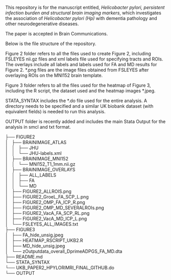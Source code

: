 This repository is for the manuscript entitled, *Helicobacter pylori, persistent infection burden and structural brain imaging markers*,  which investigates the association of *Helicobacter pylori (Hp)* with dementia pathology and other neurodegenerative diseases. 

The paper is accepted in Brain Communications. 

Below is the file structure of the repository. 

Figure 2 folder refers to all the files used to create Figure 2, including FSLEYES nii.gz files and xml labels file used for specifying tracts and ROIs. The overlays include all labels and labels used for FA and MD results for Figure 2. *.png files are the image files obtained from FSLEYES after overlaying ROIs on the MNI152 brain template.

Figure 3 folder refers to all the files used for the heatmap of Figure 3, including the R script, the dataset used and the heatmap images *.jpeg. 

STATA_SYNTAX includes the *.do file used for the entire analysis. A directory needs to be specified and a similar UK biobank dataset (with equivalent fields) is needed to run this analysis. 

OUTPUT folder is recently added and includes the main Stata Output for the analysis in smcl and txt format. 

├── FIGURE2  
│   ├── BRAINIMAGE_ATLAS  
│   │   ├── JHU  
│   │   └── JHU-labels.xml  
│   ├── BRAINIMAGE_MNI152  
│   │   └── MNI152_T1_1mm.nii.gz  
│   ├── BRAINIMAGE_OVERLAYS  
│   │   ├── ALL_LABELS  
│   │   ├── FA  
│   │   └── MD  
│   ├── FIGURE2_ALLROIS.png  
│   ├── FIGURE2_GroeL_FA_SCP_L.png  
│   ├── FIGURE2_OMP_FA_ICP_R.png  
│   ├── FIGURE2_OMP_MD_SEVERALROIs.png  
│   ├── FIGURE2_VacA_FA_SCP_RL.png  
│   ├── FIGURE2_VacA_MD_ICP_L.png  
│   └── FSLEYES_ALL_IMAGES.txt  
├── FIGURE3  
│   ├── FA_hide_unsig.jpeg  
│   ├── HEATMAP_RSCRIPT_UKB2.R  
│   ├── MD_hide_unsig.jpeg  
│   └── zOutputdata_overall_DprimeADPGS_FA_MD.dta  
├── README.md  
└── STATA_SYNTAX  
    └── UKB_PAPER2_HPYLORIMRI_FINAL_GITHUB.do  
└── OUTPUT  
  





